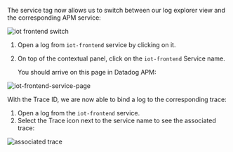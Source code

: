 
The service tag now allows us to switch between our log explorer view and the corresponding APM service:

![iot frontend switch ](https://raw.githubusercontent.com/l0k0ms/workshops/master/log-workshop-2/images/iot_frontend_switch.png)

1. Open a log from `iot-frontend` service by clicking on it.

2. On top of the contextual panel, click on the `iot-frontend` Service name.

    You should arrive on this page in Datadog APM:

![iot-frontend-service-page](https://raw.githubusercontent.com/l0k0ms/workshops/master/log-workshop-2/images/iot-frontend_service_page.png)


With the Trace ID, we are now able to bind a log to the corresponding trace:

1. Open a log from the `iot-frontend` service.
2. Select the Trace icon next to the service name to see the associated trace:

![associated trace](https://raw.githubusercontent.com/l0k0ms/workshops/master/log-workshop-2/images/associated_trace.png)
